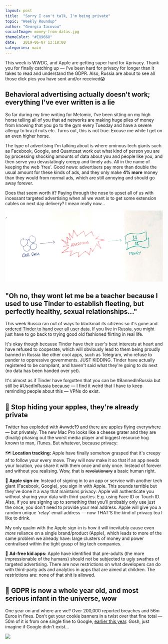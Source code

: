 ```yaml
---
layout: post
title:  "Sorry I can't talk, I'm being private"
topic: "Weekly Roundup"
author: "Georgia Iacovou"
socialImage: money-from-datas.jpg
themeColor: "#E89668"
date:   2019-06-07 13:18:00
categories: main
---
```

This week is WWDC, and Apple are getting super hard for #privacy. Thank you for finally catching up — I've been hard for privacy for longer than it takes to read and understand the GDPR. Also, Russia are about to see all those dick pics you have sent and/or received😱

## Behavioral advertising actually doesn't work; everything I've ever written is a lie

So far during my time writing for Metomic, I've been sitting on my high horse telling all of you that ad networks are making huge piles of money from knowing that you go to the gym every Tuesday and have a severe allergy to brazil nuts etc. Turns out, this is not true. Excuse me while I get on an even higher horse.

The type of advertising I'm talking about is where ominous tech giants such as Facebook, Google, and Quantcast work out what kind of person you are by processing shocking amounts of data about you and people like you, and then serve you devastatingly creepy and timely ads. All in the name of keeping the web 'free'. Good news: advertisers pay more than double the usual amount for these kinds of ads, and they only make **4% more** money than they would from normal ads, which are still annoying and should go away forever.

Does that seem worth it? Paying through the nose to upset all of us with incessant targeted advertising when all we want is to get some extension cables on next day delivery? I mean really now...

![](/images/money-from-datas.jpg)

## "Oh no, they wont let me be a teacher because I used to use Tinder to establish fleeting, but perfectly healthy, sexual relationships..."

This week Russia ran out of ways to blackmail its citizens so it's gone and [ordered Tinder to hand over all user data](https://www.newsweek.com/tinder-ordered-hand-over-its-user-data-russias-security-services-1441828). If you live in Russia, you might just have to go back to trying good old fashioned flirting in real life. 

It's okay though because Tinder have their user's best interests at heart and have refused to cooperate, which will obviously lead to them being proudly banned in Russia like other cool apps, such as Telegram, who refuse to pander to oppressive governments. JUST KIDDING. Tinder have actually registered to be compliant, and haven't said what they're going to do next (no data has been handed over yet).

It's almost as if Tinder have forgotten that you can be #BannedInRussia but still be #UsedInRussia because — I find it weird that I have to keep reminding people about this — VPNs do exist.

## 🍏 Stop hiding your apples, they're already private

Twitter has exploded with #wwdc19 and there are apples flying everywhere — but privately. The new Mac Pro looks like a cheese grater and they are (finally) phasing out the worst media player and biggest resource hog known to man, iTunes. But whatever, because privacy:

🗺 **Location tracking:** Apple have finally somehow grasped that it's creepy af to follow your every move. They will now make it so that if an app needs your location, you share it with them once and only once. Instead of forever and without you realising. Wow, that is ~~revolutionary~~ a basic human right.

🔑 **Apple sign-in:** Instead of signing in to an app or service with another tech giant (Facebook, Google), you sign in with Apple. This sounds terrible but they've done it a way that maintains privacy: Apple will authenticate you without sharing your data with third-parties. E.g. using Face ID or Touch ID. Also, if you are signing up to something that you'll probably only use just the once, you don't need to provide your real address. Apple will give you a random unique 'relay' email address — now THAT'S the kind of privacy tea I like to drink.

My only qualm with the Apple sign-in is how it will inevitably cause even *more* reliance on a single brand/product (Apple), which leads to more of the same problem we already have: large clusters of money and power centralised within the tight grasp of big tech companies.

🧒 **Ad-free kid apps:** Apple have identified that pre-adults (the more impressionable of the humans) should not be subjected to ugly swathes of targeted advertising. There are now restrictions on what developers can do with third-party ads and analytics in apps that are aimed at children. The restrictions are: none of that shit is allowed.

## 🎉 GDPR is now a whole year old, and most serious infant in the universe, wow

One year on and where are we? Over 200,000 reported breaches and 56m Euros in fines. Don't get your cookie banners in a twist over that fine total — 50m of it is from one single fine to Google, [earlier this year](https://www.theregister.co.uk/2019/01/21/google_50m_cnil_gdpr/). Gosh, just imagine if Google didn't exist...

![](https://media.giphy.com/media/3o7btPCcdNniyf0ArS/giphy.gif)